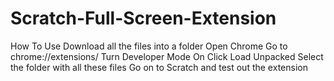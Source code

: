 # Scratch-Full-Screen-Extension
How To Use
Download all the files into a folder
Open Chrome Go to chrome://extensions/
Turn Developer Mode On
Click Load Unpacked
Select the folder with all these files
Go on to Scratch and test out the extension
